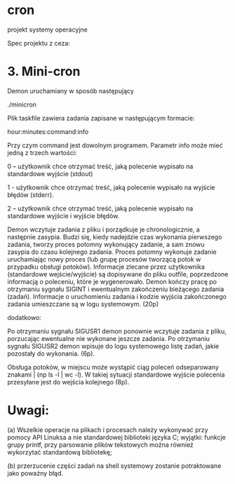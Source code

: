 # cron
projekt systemy operacyjne

Spec projektu z ceza:

# 3. Mini-cron

Demon uruchamiany w sposób następujący

 ./minicron <taskfile> <outfile>

Plik taskfile zawiera zadania zapisane w następującym formacie:

 hour:minutes:command:info

Przy czym command jest dowolnym programem.
Parametr info może mieć jedną z trzech wartości:

   0 – użytkownik chce otrzymać treść, jaką polecenie wypisało na standardowe wyjście (stdout)
   
   1 - użytkownik chce otrzymać treść, jaką polecenie wypisało na wyjście błędów (stderr).
   
   2 – użytkownik chce otrzymać treść, jaką polecenie wypisało na standardowe wyjście i wyjście błędów.

Demon wczytuje zadania z pliku i porządkuje je chronologicznie, a następnie zasypia. Budzi się, kiedy nadejdzie czas wykonania pierwszego zadania, tworzy proces potomny wykonujący zadanie, a sam znowu zasypia do czasu kolejnego zadania. Proces potomny wykonuje zadanie uruchamiając nowy proces (lub grupę procesów tworzącą potok w przypadku obsługi potoków). Informacje zlecane przez użytkownika (standardowe wejście/wyjście) są dopisywane do pliku outfile, poprzedzone informacją o poleceniu, które je wygenerowało. Demon kończy pracę po otrzymaniu sygnału SIGINT i ewentualnym zakończeniu bieżącego zadania (zadań). Informacje o uruchomieniu zadania i kodzie wyjścia zakończonego zadania umieszczane są w logu systemowym. (20p)

dodatkowo:

   Po otrzymaniu sygnału SIGUSR1 demon ponownie wczytuje zadania z pliku, porzucając ewentualne nie wykonane jeszcze zadania. Po otrzymaniu sygnału SIGUSR2 demon wpisuje do logu systemowego listę zadań, jakie pozostały do wykonania. (6p).

   Obsługa potoków, w miejscu może wystąpić ciąg poleceń odseparowany znakami | (np ls -l | wc -l). W takiej sytuacji standardowe wyjście polecenia przesyłane jest do wejścia kolejnego (8p).

# Uwagi:
(a) Wszelkie operacje na plikach i procesach należy wykonywać przy pomocy API Linuksa a nie standardowej biblioteki języka C; wyjątki: funkcje grupy printf, przy parsowanie plików tekstowych można również wykorzytać standardową bibliotekę;

(b) przerzucenie części zadań na shell systemowy zostanie potraktowane jako poważny błąd.
